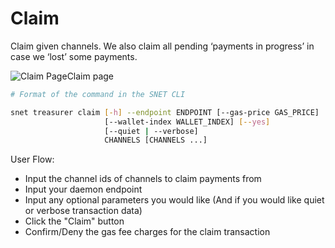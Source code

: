 # Claim

Claim given channels. We also claim all pending ‘payments in progress’ in case we ‘lost’ some payments.

![Claim Page](/assets/images/products/AIMarketplace/TUI/Screenshot2024-08-16at7.22.52AM.png)Claim page

```bash
# Format of the command in the SNET CLI

snet treasurer claim [-h] --endpoint ENDPOINT [--gas-price GAS_PRICE]
                     [--wallet-index WALLET_INDEX] [--yes]
                     [--quiet | --verbose]
                     CHANNELS [CHANNELS ...]
```

User Flow:

* Input the channel ids of channels to claim payments from
* Input your daemon endpoint
* Input any optional parameters you would like (And if you would like quiet or verbose transaction data)
* Click the "Claim" button
* Confirm/Deny the gas fee charges for the claim transaction
